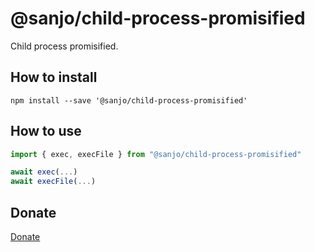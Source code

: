 # @sanjo/child-process-promisified

Child process promisified.

## How to install

```
npm install --save '@sanjo/child-process-promisified'
```

## How to use

```js
import { exec, execFile } from "@sanjo/child-process-promisified"

await exec(...)
await execFile(...)
```

## Donate

[Donate](https://www.paypal.com/donate/?hosted_button_id=H7Q46GUS9N3NC)
